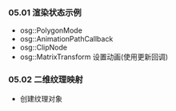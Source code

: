 ### 05.01 渲染状态示例
* osg::PolygonMode
* osg::AnimationPathCallback
* osg::ClipNode
* osg::MatrixTransform 设置动画(使用更新回调)

### 05.02 二维纹理映射
* 创建纹理对象